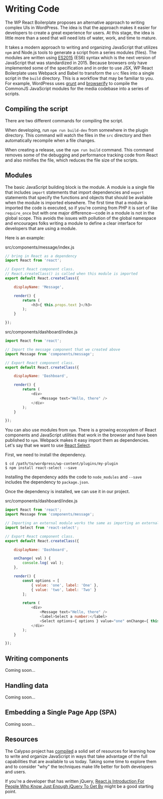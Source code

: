Writing Code
============

The WP React Boilerplate proposes an alternative approach to writing complex UIs in WordPress. The idea is that the approach makes it easier for developers to create a great experience for users. At this stage, the idea is little more than a seed that will need lots of water, work, and time to mature.

It takes a modern approach to writing and organizing JavaScript that utilizes `npm` and Node.js tools to generate a script from a series modules (files). The modules are written using [ES2015](http://www.ecma-international.org/ecma-262/6.0/) (ES6) syntax which is the next version of JavaScript that was standardized in 2015. Because browsers only have implemented some of the specification and in order to use JSX, WP React Boilerplate uses Webpack and Babel to transform the `src` files into a single script in the `build` directory. This is a workflow that may be familiar to you. For example, WordPress uses [grunt](http://gruntjs.com/) and [browserify](http://browserify.org) to compile the CommonJS JavaScript modules for the media codebase into a series of scripts.

## Compiling the script

There are two different commands for compiling the script.

When developing, run `npm run build-dev` from somewhere in the plugin directory. This command will watch the files in the `src` directory and then automatically recompile when a file changes.

When creating a release, use the `npm run build` command. This command removes some of the debugging and performance tracking code from React and also minifies the file, which reduces the file size of the scripts.

## Modules

The basic JavaScript building block is the module. A module is a single file that includes `import` statements that import dependencies and `export` statements that specify the functions and objects that should be available when the module is imported elsewhere. The first time that a module is imported the code is executed, so if you're coming from PHP it is sort of like `require_once` but with one major difference—code in a module is not in the global scope. This avoids the issues with pollution of the global namespace and encourages folks writing a module to define a clear interface for developers that are using a module.

Here is an example:


src/components/message/index.js
```js
// bring in React as a dependency
import React from 'react';

// Export React component class.
// React.createClass() is called when this module is imported
export default React.createClass({

	displayName: 'Message',

	render() {
		return (
			<h3>{ this.props.text }</h3>
		);
	}

});
```

src/components/dashboard/index.js
```js
import React from 'react';

// Import the message component that we created above
import Message from 'components/message';

// Export React component class.
export default React.createClass({

	displayName: 'Dashboard',

	render() {
		return (
			<div>
				<Message text="Hello, there" />
			</div>
		);
	}

});
```

You can also use modules from `npm`. There is a growing ecosystem of React components and JavaScript utilities that work in the browser and have been published to `npm`. Webpack makes it easy import them as dependencies. Let's say that we want to use [React Select](http://jedwatson.github.io/react-select/).

First, we need to install the dependency.

```
$ cd /path/to/wordpress/wp-content/plugins/my-plugin
$ npm install react-select --save
```

Installing the dependency adds the code to `node_modules` and `--save` includes the dependency to `package.json`.

Once the dependency is installed, we can use it in our project.

src/components/dashboard/index.js
```js
import React from 'react';
import Message from 'components/message';

// Importing an external module works the same as importing an external module
import Select from 'react-select';

// Export React component class.
export default React.createClass({

	displayName: 'Dashboard',

	onChange( val ) {
		console.log( val );
	},

	render() {
		const options = [
			{ value: 'one', label: 'One' },
			{ value: 'two', label: 'Two' }
		];

		return (
			<div>
				<Message text="Hello, there" />
				<label>Select a number:</label>
				<Select options={ options } value="one" onChange={ this.onChange } />
			</div>
		);
	}

});
```

## Writing components

Coming soon…


## Handling data

Coming soon…

## Embedding a Single Page App (SPA)

Coming soon…

## Resources

The Calypso project has [compiled](https://github.com/Automattic/wp-calypso/blob/master/docs/guide/tech-behind-calypso.md) a solid set of resources for learning how to write and organize JavaScript in ways that take advantage of the full capabilities that are available to us today. Taking some time to explore them and to consider "why" the techniques make life better for both developers and users.

If you're a developer that has written jQuery, [React.js Introduction For People Who Know Just Enough jQuery To Get By](http://reactfordesigners.com/labs/reactjs-introduction-for-people-who-know-just-enough-jquery-to-get-by/) might be a good starting point.


